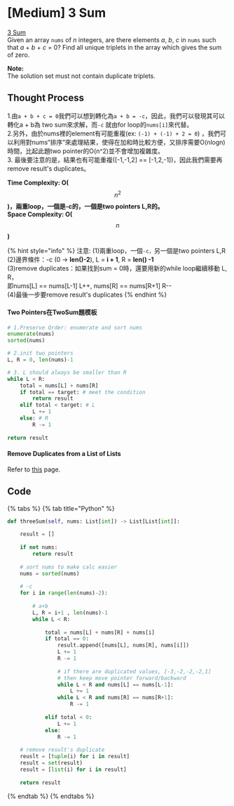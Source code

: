# \[Medium\] 3 Sum

[3 Sum  
](https://leetcode.com/problems/3sum/)Given an array `nums` of _n_ integers, are there elements _a_, _b_, _c_ in `nums` such that _a_ + _b_ + _c_ = 0? Find all unique triplets in the array which gives the sum of zero.

**Note:**  
The solution set must not contain duplicate triplets.

## Thought Process

1.由`a + b + c = 0`我們可以想到轉化為`a + b = -c`，因此，我們可以發現其可以轉化a + b為 two sum來求解，而`-c` 就由for loop的`nums[i]`來代替。  
2.另外，由於nums裡的element有可能重複\(ex: `(-1) + (-1) + 2 = 0`\) ，我們可以利用對nums“排序”來處理結果，使得在加和時比較方便，又排序需要O\(nlogn\)時間，比起此題two pointer的O\(n^2\)並不會增加複雜度。  
3. 最後要注意的是，結果也有可能重複\(\[-1,-1,2\] == \[-1,2,-1\]\)，因此我們需要再remove result's duplicates。  
  
**Time Complexity: O\(**$$n^2$$**\)，兩重loop，一個是-c的，一個是two pointers L,R的。**  
**Space Complexity: O\(** $$n$$ **\)**

{% hint style="info" %}
注意: \(1\)兩重loop，一個`-c，`另一個是two pointers L,R  
\(2\)邊界條件：-c \(0 -&gt; **len\(\)-2**\), L = **i + 1**, R = **len\(\) -1**  
\(3\)remove duplicates：如果找到sum = 0時，還要用新的while loop繼續移動 L, R，  
即nums\[L\] == nums\[L-1\] L++, nums\[R\] == nums\[R+1\] R--  
\(4\)最後一步要remove result's duplicates
{% endhint %}

#### Two Pointers在TwoSum題模板

```python
# 1.Preserve Order: enumerate and sort nums
enumerate(nums)
sorted(nums) 

# 2.init two pointers 
L, R = 0, len(nums)-1 

# 3. L should always be smaller than R
while L < R:
    total = nums[L] + nums[R]
    if total == target: # meet the condition
        return result 
    elif total < target: # L
        L += 1
    else: # R
        R -= 1
        
return result
```

#### Remove Duplicates from a List of Lists

Refer to [this](https://app.gitbook.com/@iscolectivo/s/algonote/~/drafts/-MBWtajXsJQVkkuDbqkO/basics-1/suan-fa-dao-du) page.

## Code

{% tabs %}
{% tab title="Python" %}
```python
def threeSum(self, nums: List[int]) -> List[List[int]]:
    
    result = []
    
    if not nums:
        return result
    
    # sort nums to make calc easier
    nums = sorted(nums)
    
    # -c
    for i in range(len(nums)-2):
        
        # a+b
        L, R = i+1 , len(nums)-1
        while L < R:
        
            total = nums[L] + nums[R] + nums[i]
            if total == 0:
                result.append([nums[L], nums[R], nums[i]])
                L += 1
                R -= 1
                
                # if there are duplicated values, [-3,-2,-2,-2,1]
                # then keep move pointer forward/backward
                while L < R and nums[L] == nums[L-1]:
                    L += 1
                while L < R and nums[R] == nums[R+1]:
                    R -= 1
            
            elif total < 0:
                L += 1
            else:
                R -= 1
        
    # remove result's duplicate
    reuslt = [tuple(i) for i in result]
    result = set(result)
    result = [list(i) for i in result]
        
    return result
```
{% endtab %}
{% endtabs %}



